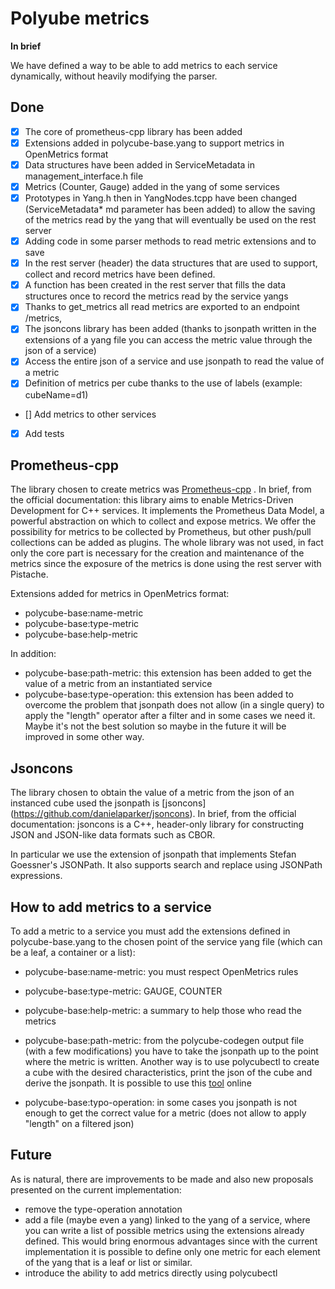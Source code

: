 # Polyube metrics


**In brief**

We have defined a way to be able to add metrics to each service dynamically, without heavily modifying the parser.

## Done

- [X] The core of prometheus-cpp library has been added 
- [X] Extensions added in polycube-base.yang to support metrics in OpenMetrics format
- [X] Data structures have been added in ServiceMetadata in management_interface.h file
- [X] Metrics (Counter, Gauge) added in the yang of some services
- [X] Prototypes in Yang.h then in YangNodes.tcpp have been changed (ServiceMetadata* md parameter has been added) to allow the saving of the metrics read by the yang that will eventually be used on the rest server
- [X] Adding code in some parser methods to read metric extensions and to save
- [X] In the rest server (header) the data structures that are used to support, collect and record metrics have been defined.
- [X] A function has been created in the rest server that fills the data structures once to record the metrics read by the service yangs
- [X] Thanks to get_metrics all read metrics are exported to an endpoint /metrics,
- [X] The jsoncons library has been added (thanks to jsonpath written in the extensions of a yang file you can access the metric value through the json of a service)
- [X] Access the entire json of a service and use jsonpath to read the value of a metric
- [X] Definition of metrics per cube thanks to the use of labels (example: cubeName=d1)
- [] Add metrics to other services
- [X] Add tests



## Prometheus-cpp

The library chosen to create metrics was [Prometheus-cpp](https://github.com/jupp0r/prometheus-cpp.git) . In brief, from the official documentation: this library aims to enable Metrics-Driven Development for C++ services. It implements the Prometheus Data Model, a powerful abstraction on which to collect and expose metrics. We offer the possibility for metrics to be collected by Prometheus, but other push/pull collections can be added as plugins.
The whole library was not used, in fact only the core part is necessary for the creation and maintenance of the metrics since the exposure of the metrics is done using the rest server with Pistache. 


Extensions added for metrics in OpenMetrics format:

- polycube-base:name-metric
- polycube-base:type-metric
- polycube-base:help-metric


In addition:

- polycube-base:path-metric: this extension has been added to get the value of a metric from an instantiated service
- polycube-base:type-operation: this extension has been added to overcome the problem that jsonpath does not allow (in a single query) to apply the "length" operator after a filter and in some cases we need it. Maybe it's not the best solution so maybe in the future it will be improved in some other way.


## Jsoncons

The library chosen to obtain the value of a metric from the json of an instanced cube used the jsonpath is [jsoncons] (https://github.com/danielaparker/jsoncons).
In brief, from the official documentation: jsoncons is a C++, header-only library for constructing JSON and JSON-like data formats such as CBOR. 

In particular we use the extension of jsonpath that implements Stefan Goessner's JSONPath. It also supports search and replace using JSONPath expressions.



## How to add metrics to a service

To add a metric to a service you must add the extensions defined in polycube-base.yang to the chosen point of the service yang file (which can be a leaf, a container or a list):

- polycube-base:name-metric: you must respect OpenMetrics rules
- polycube-base:type-metric: GAUGE, COUNTER
- polycube-base:help-metric: a summary to help those who read the metrics

- polycube-base:path-metric: from the polycube-codegen output file (with a few modifications) you have to take the jsonpath up to the point where the metric is written. Another way is to use polycubectl to create a cube with the desired characteristics, print the json of the cube and derive the jsonpath. It is possible to use this [tool](https://jsonpath.com/) online

- polycube-base:typo-operation: in some cases you jsonpath is not enough to get the correct value for a metric (does not allow to apply "length" on a filtered json)


## Future

As is natural, there are improvements to be made and also new proposals presented on the current implementation:

- remove the type-operation annotation
- add a file (maybe even a yang) linked to the yang of a service, where you can write a list of possible metrics using the extensions already defined. This would bring enormous advantages since with the current implementation it is possible to define only one metric for each element of the yang that is a leaf or list or similar.
- introduce the ability to add metrics directly using polycubectl

